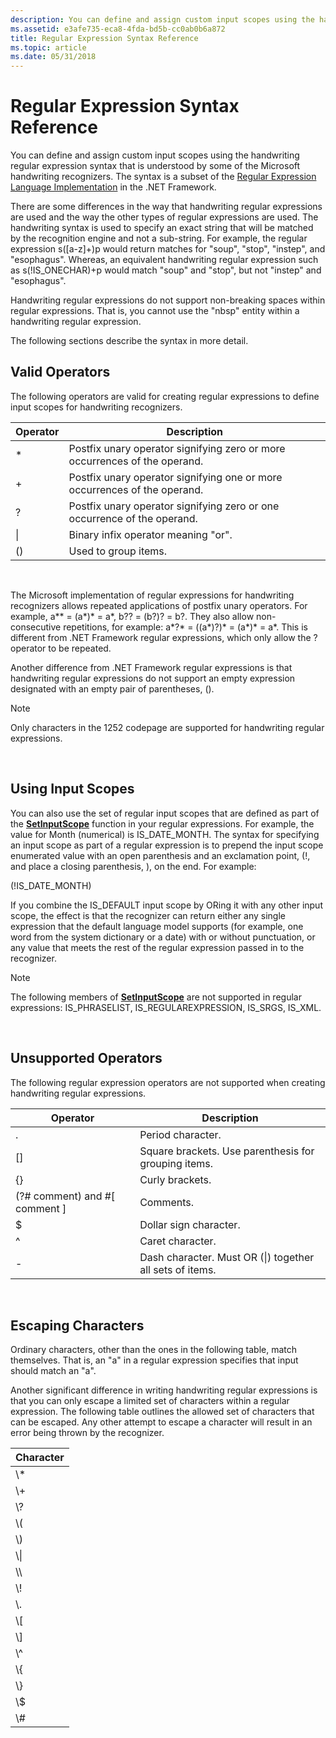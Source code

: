 ```yaml
---
description: You can define and assign custom input scopes using the handwriting regular expression syntax that is understood by some of the Microsoft handwriting recognizers.
ms.assetid: e3afe735-eca8-4fda-bd5b-cc0ab0b6a872
title: Regular Expression Syntax Reference
ms.topic: article
ms.date: 05/31/2018
---
```


# Regular Expression Syntax Reference

You can define and assign custom input scopes using the handwriting regular expression syntax that is understood by some of the Microsoft handwriting recognizers. The syntax is a subset of the [Regular Expression Language Implementation](/documentation/?url=%2flibrary%2fcpgenref%2fhtml%2fcpconRegularExpressionsLanguageElements.asp%3fframe%3dtrue) in the .NET Framework.

There are some differences in the way that handwriting regular expressions are used and the way the other types of regular expressions are used. The handwriting syntax is used to specify an exact string that will be matched by the recognition engine and not a sub-string. For example, the regular expression s(\[a-z\]+)p would return matches for "soup", "stop", "instep", and "esophagus". Whereas, an equivalent handwriting regular expression such as s(!IS\_ONECHAR)+p would match "soup" and "stop", but not "instep" and "esophagus".

Handwriting regular expressions do not support non-breaking spaces within regular expressions. That is, you cannot use the "nbsp" entity within a handwriting regular expression.

The following sections describe the syntax in more detail.

## Valid Operators

The following operators are valid for creating regular expressions to define input scopes for handwriting recognizers.



| Operator      | Description                                                                           |
|---------------|---------------------------------------------------------------------------------------|
| \*<br/> | Postfix unary operator signifying zero or more occurrences of the operand.<br/> |
| +<br/>  | Postfix unary operator signifying one or more occurrences of the operand.<br/>  |
| ?<br/>  | Postfix unary operator signifying zero or one occurrence of the operand.<br/>   |
| \|<br/> | Binary infix operator meaning "or".<br/>                                        |
| ()<br/> | Used to group items.<br/>                                                       |



 

The Microsoft implementation of regular expressions for handwriting recognizers allows repeated applications of postfix unary operators. For example, a\*\* = (a\*)\* = a\*, b?? = (b?)? = b?. They also allow non-consecutive repetitions, for example: a\*?\* = ((a\*)?)\* = (a\*)\* = a\*. This is different from .NET Framework regular expressions, which only allow the ? operator to be repeated.

Another difference from .NET Framework regular expressions is that handwriting regular expressions do not support an empty expression designated with an empty pair of parentheses, ().

> [!Note]  
> Only characters in the 1252 codepage are supported for handwriting regular expressions.

 

## Using Input Scopes

You can also use the set of regular input scopes that are defined as part of the [**SetInputScope**](/windows/win32/api/inputscope/nf-inputscope-setinputscope) function in your regular expressions. For example, the value for Month (numerical) is IS\_DATE\_MONTH. The syntax for specifying an input scope as part of a regular expression is to prepend the input scope enumerated value with an open parenthesis and an exclamation point, (!, and place a closing parenthesis, ), on the end. For example:

(!IS\_DATE\_MONTH)

If you combine the IS\_DEFAULT input scope by ORing it with any other input scope, the effect is that the recognizer can return either any single expression that the default language model supports (for example, one word from the system dictionary or a date) with or without punctuation, or any value that meets the rest of the regular expression passed in to the recognizer.

> [!Note]  
> The following members of [**SetInputScope**](/windows/win32/api/inputscope/nf-inputscope-setinputscope) are not supported in regular expressions: IS\_PHRASELIST, IS\_REGULAREXPRESSION, IS\_SRGS, IS\_XML.

 

## Unsupported Operators

The following regular expression operators are not supported when creating handwriting regular expressions.



| Operator                                     | Description                                                         |
|----------------------------------------------|---------------------------------------------------------------------|
| .<br/>                                 | Period character.<br/>                                        |
| \[\]<br/>                              | Square brackets. Use parenthesis for grouping items.<br/>     |
| {}<br/>                                | Curly brackets.<br/>                                          |
| (?\# comment) and \#\[ comment \]<br/> | Comments.<br/>                                                |
| $<br/>                                 | Dollar sign character.<br/>                                   |
| ^<br/>                                 | Caret character.<br/>                                         |
| -<br/>                                 | Dash character. Must OR (\|) together all sets of items.<br/> |



 

## Escaping Characters

Ordinary characters, other than the ones in the following table, match themselves. That is, an "a" in a regular expression specifies that input should match an "a".

Another significant difference in writing handwriting regular expressions is that you can only escape a limited set of characters within a regular expression. The following table outlines the allowed set of characters that can be escaped. Any other attempt to escape a character will result in an error being thrown by the recognizer.



| Character       |
|-----------------|
| \\\*<br/> |
| \\+<br/>  |
| \\?<br/>  |
| \\(<br/>  |
| \\)<br/>  |
| \\\|<br/> |
| \\\\<br/> |
| \\!<br/>  |
| \\.<br/>  |
| \\\[<br/> |
| \\\]<br/> |
| \\^<br/>  |
| \\{<br/>  |
| \\}<br/>  |
| \\$<br/>  |
| \\\#<br/> |



 

 

 